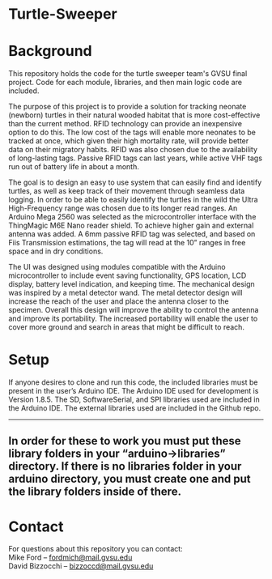 # Turtle-Sweeper

# Background

This repository holds the code for the turtle sweeper team's GVSU final project. Code for each module, libraries, and then main logic code are included.

The purpose of this project is to provide a solution for tracking neonate (newborn) turtles in their natural wooded habitat that is more cost-effective than the current method. RFID technology can provide an inexpensive option to do this. The low cost of the tags will enable more neonates to be tracked at once, which given their high mortality rate, will provide better data on their migratory habits. RFID was also chosen due to the availability of long-lasting tags. Passive RFID tags can last years, while active VHF tags run out of battery life in about a month.

The goal is to design an easy to use system that can easily find and identify turtles, as well as keep track of their movement through seamless data logging. In order to be able to easily identify the turtles in the wild the Ultra High-Frequency range was chosen due to its longer read ranges. An Arduino Mega 2560 was selected as the microcontroller interface with the ThingMagic M6E Nano reader shield. To achieve higher gain and external antenna was added.  A 6mm passive RFID tag was selected, and based on Fiis Transmission estimations, the tag will read at the 10” ranges in free space and in dry conditions.

The UI was designed using modules compatible with the Arduino microcontroller to include event saving functionality, GPS location, LCD display, battery level indication, and keeping time. The mechanical design was inspired by a metal detector wand. The metal detector design will increase the reach of the user and place the antenna closer to the specimen. Overall this design will improve the ability to control the antenna and improve its portability. The increased portability will enable the user to cover more ground and search in areas that might be difficult to reach. 

# Setup

If anyone desires to clone and run this code, the included libraries must be present in the user’s Arduino IDE. The Arduino IDE used for development is Version 1.8.5. The SD, SoftwareSerial, and SPI libraries used are included in the Arduino IDE. The external libraries used are included in the Github repo. 

---------------------------------------------------------------------
**In order for these to work you must put these library folders in your “arduino->libraries” directory. If there is no libraries folder in your arduino directory, you must create one and put the library folders inside of there.**
---------------------------------------------------------------------

# Contact

For questions about this repository you can contact:  
Mike Ford – fordmich@mail.gvsu.edu  
David Bizzocchi – bizzoccd@mail.gvsu.edu
